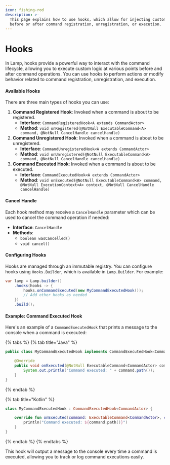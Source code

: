 ```yaml
---
icon: fishing-rod
description: >-
  This page explains how to use hooks, which allow for injecting custom logic
  before or after command registration, unregistration, or execution.
---
```


# Hooks

In Lamp, hooks provide a powerful way to interact with the command lifecycle, allowing you to execute custom logic at various points before and after command operations. You can use hooks to perform actions or modify behavior related to command registration, unregistration, and execution.

#### Available Hooks

There are three main types of hooks you can use:

1. **Command Registered Hook**: Invoked when a command is about to be registered.
   * **Interface**: `CommandRegisteredHook<A extends CommandActor>`
   * **Method**: `void onRegistered(@NotNull ExecutableCommand<A> command, @NotNull CancelHandle cancelHandle)`
2. **Command Unregistered Hook**: Invoked when a command is about to be unregistered.
   * **Interface**: `CommandUnregisteredHook<A extends CommandActor>`
   * **Method**: `void onUnregistered(@NotNull ExecutableCommand<A> command, @NotNull CancelHandle cancelHandle)`
3. **Command Executed Hook**: Invoked when a command is about to be executed.
   * **Interface**: `CommandExecutedHook<A extends CommandActor>`
   * **Method**: `void onExecuted(@NotNull ExecutableCommand<A> command, @NotNull ExecutionContext<A> context, @NotNull CancelHandle cancelHandle)`

#### Cancel Handle

Each hook method may receive a `CancelHandle` parameter which can be used to cancel the command operation if needed:

* **Interface**: `CancelHandle`
* **Methods**:
  * `boolean wasCancelled()`
  * `void cancel()`

#### Configuring Hooks

Hooks are managed through an immutable registry. You can configure hooks using `Hooks.Builder`, which is available in `Lamp.Builder`. For example:

```java
var lamp = Lamp.builder()
    .hooks(hooks -> {
        hooks.onCommandExecuted(new MyCommandExecutedHook());
        // Add other hooks as needed
    })
    .build();
```

#### Example: Command Executed Hook

Here's an example of a `CommandExecutedHook` that prints a message to the console when a command is executed:

{% tabs %}
{% tab title="Java" %}
```java
public class MyCommandExecutedHook implements CommandExecutedHook<CommandActor> {

    @Override
    public void onExecuted(@NotNull ExecutableCommand<CommandActor> command, @NotNull ExecutionContext<CommandActor> context, @NotNull CancelHandle cancelHandle) {
        System.out.println("Command executed: " + command.path());
    }
}
```
{% endtab %}

{% tab title="Kotlin" %}
```kotlin
class MyCommandExecutedHook : CommandExecutedHook<CommandActor> {

    override fun onExecuted(command: ExecutableCommand<CommandActor>, context: ExecutionContext<CommandActor>, cancelHandle: CancelHandle) {
        println("Command executed: ${command.path()}")
    }
}
```
{% endtab %}
{% endtabs %}

This hook will output a message to the console every time a command is executed, allowing you to track or log command executions easily.
